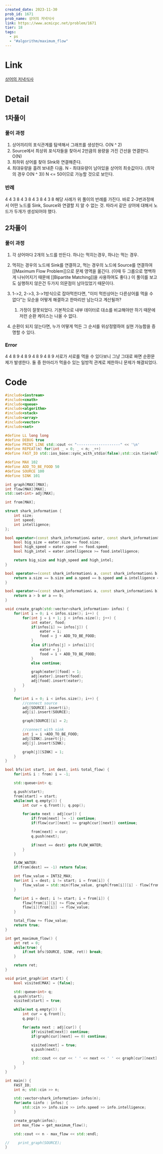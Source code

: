 ```yaml
---
created_date: 2023-11-30
prob_id: 1671
prob_name: 상어의 저녁식사
link: https://www.acmicpc.net/problem/1671
tier: 18
tags:
  - ps
  - "#algorithm/maximum_flow"
---
```

# Link
[상어의 저녁식사](https://www.acmicpc.net/problem/1671)

# Detail
## 1차풀이
### 풀이 과정
1. 상어끼리의 포식관계를 탐색해서 그래프를 생성한다. O(N ^ 2)
2. Source에서 최상위 포식자들을 찾아서 2만큼의 용량을 가진 간선을 연결한다. O(N)
3. 최하위 상어를 찾아 SInk와 연결해준다.
4. 최대유량을 흘려 보내준 다음. N - 최대유량이 남아있을 상어의 최솟값이다. (최악의 경우 O(N ^ 3))
N <= 50이므로 가능할 것으로 보인다.

### 반례
4
4 3 8
4 3 8
4 3 8
4 3 8
해당 사례가 위 풀이의 반례를 가진다. 바로 2-3번과정에서 어떤 노드를 Sink, Source와 연결할 지 알 수 없는 것.
따라서 같은 상어에 대해서 노드가 두개가 생성되어야 했다.



## 2차풀이
### 풀이 과정
1. 각 상어마다 2개의 노드를 만든다. 하나는 먹히는경우, 하나는 먹는 경우.
2. 먹히는 경우의 노드에 Sink를 연결하고, 먹는 경우의 노드에 Source를 연결하여 [[Maximum Flow Problem]]으로 문제 영역을 옮긴다. (이때 두 그룹으로 명백하게 나뉘어지기 때문에 [[Bipartite Matching]]을 사용하여도 좋다.)
이 풀이를 보고도 실행하지 않은건 두가지 의문점이 남아있었기 때문이다.

1. 1->2, 2->3, 3->1방식으로 잡아먹힌다면, "이미 먹힌상어는 다른상어를 먹을 수 없다"는 모순을 어떻게 해결하고 한마리만 남는다고 계산될까?
	1. 가정이 잘못되었다. 기본적으로 내부 데이터로 대소를 비교해야만 하기 때문에 저런 순환 케이스는 나올 수 없다.
2. 순환이 되지 않는다면, 누가 어떻게 먹든 그 순서를 위상정렬하여 실현 가능함을 증명할 수 있다.
### Error
4
4 8 9
4 8 9
4 8 9
4 8 9
서로가 서로를 먹을 수 있다보니 그냥 그대로 짜면 순환문제가 발생한다. 둘 중 한마리가 먹을수 있는 일방적 관계로 제한하니 문제가 해결되었다. 
# Code
```c++
#include<iostream>
#include<cmath>
#include<queue>
#include<algorithm>
#include<stack>
#include<array>
#include<vector>
#include<set>

#define LL long long
#define DEBUG true
#define PRINT_LINE std::cout << "--------------------" << '\n'
#define REPEAT(n) for(int _ = 0; _ < n; _++)
#define FAST_IO std::ios_base::sync_with_stdio(false);std::cin.tie(nullptr);std::cout.tie(nullptr)

#define MAX 102
#define ADD_TO_BE_FOOD 50
#define SOURCE 100
#define SINK 101

int graph[MAX][MAX];
int flow[MAX][MAX];
std::set<int> adj[MAX];

int from[MAX];

struct shark_information {
    int size;
    int speed;
    int intelligence;
};

bool operator>(const shark_information& eater, const shark_information& food) {
    bool big_size = eater.size >= food.size;
    bool high_speed = eater.speed >= food.speed;
    bool high_intel = eater.intelligence >= food.intelligence;

    return big_size and high_speed and high_intel;
}

bool operator==(const shark_information& a, const shark_information& b) {
    return a.size == b.size and a.speed == b.speed and a.intelligence == b.intelligence;
}

bool operator>=(const shark_information& a, const shark_information& b) {
    return a > b or a == b;
}

void create_graph(std::vector<shark_information> infos) {
    for(int i = 0; i < infos.size(); i++) {
        for(int j = i + 1; j < infos.size(); j++) {
            int eater, food;
            if(infos[i] >= infos[j]) {
                eater = i;
                food = j + ADD_TO_BE_FOOD;
            }
            else if(infos[j] > infos[i]){
                eater = j;
                food = i + ADD_TO_BE_FOOD;
            }
            else continue;

            graph[eater][food] = 1;
            adj[eater].insert(food);
            adj[food].insert(eater);
        }
    }

    for(int i = 0; i < infos.size(); i++) {
        //connect source
        adj[SOURCE].insert(i);
        adj[i].insert(SOURCE);

        graph[SOURCE][i] = 2;

        //connect with sink
        int j = i +ADD_TO_BE_FOOD;
        adj[SINK].insert(j);
        adj[j].insert(SINK);

        graph[j][SINK] = 1;
    }
}

bool bfs(int start, int dest, int& total_flow) {
    for(int& i : from) i = -1;

    std::queue<int> q;

    q.push(start);
    from[start] = start;
    while(not q.empty()) {
        int cur = q.front(); q.pop();

        for(auto next : adj[cur]) {
            if(from[next] != -1) continue;
            if(flow[cur][next] >= graph[cur][next]) continue;

            from[next] = cur;
            q.push(next);

            if(next == dest) goto FLOW_WATER;
        }
    }

    FLOW_WATER:
    if(from[dest] == -1) return false;

    int flow_value = INT32_MAX;
    for(int i = dest; i != start; i = from[i]) {
        flow_value = std::min(flow_value, graph[from[i]][i] - flow[from[i]][i]);
    }

    for(int i = dest; i != start; i = from[i]) {
        flow[from[i]][i] += flow_value;
        flow[i][from[i]] -= flow_value;
    }

    total_flow += flow_value;
    return true;
}

int get_maximum_flow() {
    int ret = 0;
    while(true) {
        if(not bfs(SOURCE, SINK, ret)) break;
    }

    return ret;
}

void print_graph(int start) {
    bool visited[MAX] = {false};

    std::queue<int> q;
    q.push(start);
    visited[start] = true;

    while(not q.empty()) {
        int cur = q.front();
        q.pop();

        for(auto next : adj[cur]) {
            if(visited[next]) continue;
            if(graph[cur][next] == 0) continue;

            visited[next] = true;
            q.push(next);

            std::cout << cur << ' ' << next << ' ' << graph[cur][next] << ' ' << flow[cur][next] << '\n';
        }
    }
}

int main() {
    FAST_IO;
    int n; std::cin >> n;

    std::vector<shark_information> infos(n);
    for(auto &info : infos) {
        std::cin >> info.size >> info.speed >> info.intelligence;
    }

    create_graph(infos);
    int max_flow = get_maximum_flow();

    std::cout << n - max_flow << std::endl;

//    print_graph(SOURCE);
}
```